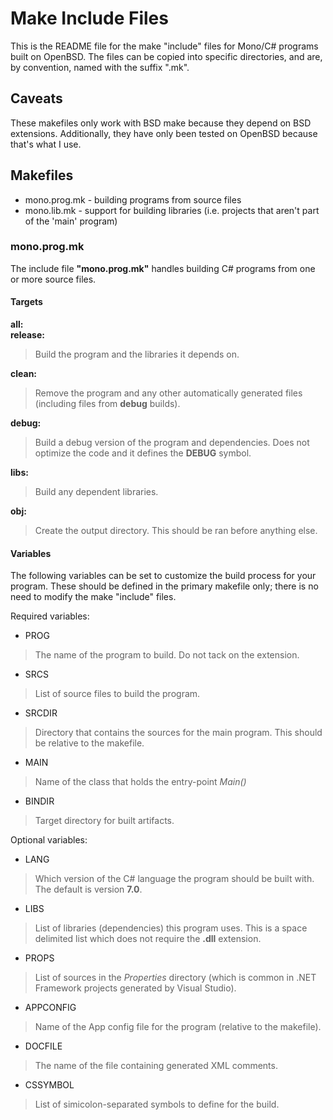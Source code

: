 # Make Include Files

This is the README file for the make "include" files for Mono/C# programs
built on OpenBSD.
The files can be copied into specific directories, and are, by convention,
named with the suffix ".mk".

## Caveats

These makefiles only work with BSD make because they depend on BSD
extensions. Additionally, they have only been tested on OpenBSD
because that's what I use.

## Makefiles

* mono.prog.mk		- building programs from source files
* mono.lib.mk		- support for building libraries (i.e. projects that aren't part of the 'main' program)

### mono.prog.mk

The include file **"mono.prog.mk"** handles building C# programs
from one or more source files.

#### Targets

**all:**  
**release:**

> Build the program and the libraries it depends on.

**clean:**

> Remove the program and any other automatically generated files
> (including files from **debug** builds).

**debug:**

> Build a debug version of the program and dependencies. Does
> not optimize the code and it defines the **DEBUG** symbol.

**libs:**

> Build any dependent libraries.

**obj:**

> Create the output directory. This should be ran before anything else.

#### Variables

The following variables can be set to customize the build process for
your program. These should be defined in the primary makefile only;
there is no need to modify the make "include" files.

Required variables:

* PROG

> The name of the program to build. Do not tack on the extension.

* SRCS

> List of source files to build the program.

* SRCDIR

> Directory that contains the sources for the main program.
> This should be relative to the makefile.

* MAIN

> Name of the class that holds the entry-point *Main()*

* BINDIR

> Target directory for built artifacts.

Optional variables:

* LANG

> Which version of the C# language the program should be built
> with. The default is version **7.0**.

* LIBS

> List of libraries (dependencies) this program uses. This is a
> space delimited list which does not require the **.dll**
> extension.

* PROPS

> List of sources in the *Properties* directory (which is
> common in .NET Framework projects generated by Visual Studio).

* APPCONFIG

> Name of the App config file for the program (relative to the
> makefile).

* DOCFILE

> The name of the file containing generated XML comments.

* CSSYMBOL

> List of simicolon-separated symbols to define for the build.
